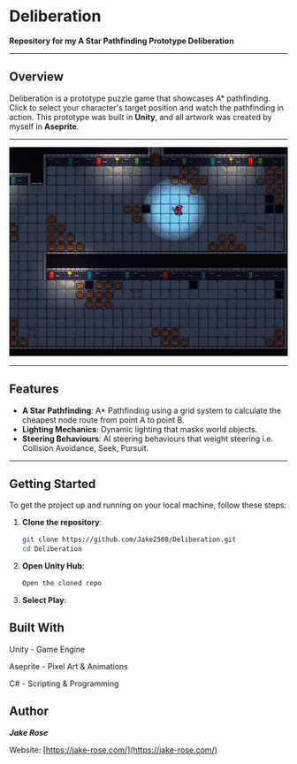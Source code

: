 # Deliberation

**Repository for my A Star Pathfinding Prototype Deliberation**

---

## Overview

Deliberation is a prototype puzzle game that showcases A* pathfinding. Click to select your character's target position
and watch the pathfinding in action. This prototype was built in **Unity**, and all artwork was created by myself in **Aseprite**.

---

![Deliberation Promo](Promo/delib-promo.jpg)

---

## Features

- **A Star Pathfinding**: A* Pathfinding using a grid system to calculate the cheapest node route from point A to point B.
- **Lighting Mechanics**: Dynamic lighting that masks world objects.
- **Steering Behaviours**: AI steering behaviours that weight steering i.e. Collision Avoidance, Seek, Pursuit.


---


## Getting Started

To get the project up and running on your local machine, follow these steps:

1. **Clone the repository**:
   ```bash
   git clone https://github.com/Jake2508/Deliberation.git
   cd Deliberation
2. **Open Unity Hub**:
   ```bash
   Open the cloned repo
3. **Select Play**:


## Built With
Unity - Game Engine

Aseprite - Pixel Art & Animations 

C# - Scripting & Programming 


## Author
***Jake Rose***

Website: [https://jake-rose.com/](https://jake-rose.com/)
